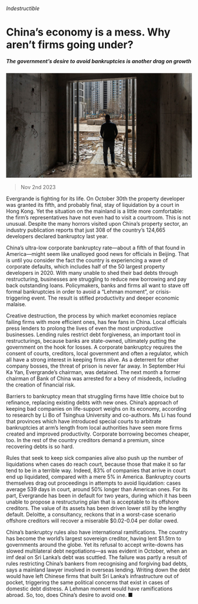 ###### Indestructible

# China’s economy is a mess. Why aren’t firms going under? 

##### The government’s desire to avoid bankruptcies is another drag on growth 

![image](images/20231104_FNP002.jpg) 

> Nov 2nd 2023 

Evergrande is fighting for its life. On October 30th the property developer was granted its fifth, and probably final, stay of liquidation by a court in Hong Kong. Yet the situation on the mainland is a little more comfortable: the firm’s representatives have not even had to visit a courtroom. This is not unusual. Despite the many horrors visited upon China’s property sector, an industry publication reports that just 308 of the country’s 124,665 developers declared bankruptcy last year.

China’s ultra-low corporate bankruptcy rate—about a fifth of that found in America—might seem like unalloyed good news for officials in Beijing. That is until you consider the fact the country is experiencing a wave of corporate defaults, which includes half of the 50 largest property developers in 2020. With many unable to shed their bad debts through restructuring, businesses are struggling to reduce new borrowing and pay back outstanding loans. Policymakers, banks and firms all want to stave off formal bankruptcies in order to avoid a “Lehman moment”, or crisis-triggering event. The result is stifled productivity and deeper economic malaise.

Creative destruction, the process by which market economies replace failing firms with more efficient ones, has few fans in China. Local officials press lenders to prolong the lives of even the most unproductive businesses. Lending rules restrict debt forgiveness, an important tool in restructurings, because banks are state-owned, ultimately putting the government on the hook for losses. A corporate bankruptcy requires the consent of courts, creditors, local government and often a regulator, which all have a strong interest in keeping firms alive. As a deterrent for other company bosses, the threat of prison is never far away. In September Hui Ka Yan, Evergrande’s chairman, was detained. The next month a former chairman of Bank of China was arrested for a bevy of misdeeds, including the creation of financial risk. 

Barriers to bankruptcy mean that struggling firms have little choice but to refinance, replacing existing debts with new ones. China’s approach of keeping bad companies on life-support weighs on its economy, according to research by Li Bo of Tsinghua University and co-authors. Ms Li has found that provinces which have introduced special courts to arbitrate bankruptcies at arm’s length from local authorities have seen more firms created and improved productivity. Corporate borrowing becomes cheaper, too. In the rest of the country creditors demand a premium, since recovering debts is so hard. 

Rules that seek to keep sick companies alive also push up the number of liquidations when cases do reach court, because those that make it so far tend to be in a terrible way. Indeed, 83% of companies that arrive in court end up liquidated, compared with a mere 5% in America. Bankruptcy courts themselves drag out proceedings in attempts to avoid liquidation: cases average 539 days in court, around 50% longer than American ones. For its part, Evergrande has been in default for two years, during which it has been unable to propose a restructuring plan that is acceptable to its offshore creditors. The value of its assets has been driven lower still by the lengthy default. Deloitte, a consultancy, reckons that in a worst-case scenario offshore creditors will recover a miserable $0.02-0.04 per dollar owed.

China’s bankruptcy rules also have international ramifications. The country has become the world’s largest sovereign creditor, having lent $1.5trn to governments around the globe. Yet its refusal to accept write-downs has slowed multilateral debt negotiations—as was evident in October, when an imf deal on Sri Lanka’s debt was scuttled. The failure was partly a result of rules restricting China’s bankers from recognising and forgiving bad debts, says a mainland lawyer involved in overseas lending. Writing down the debt would have left Chinese firms that built Sri Lanka’s infrastructure out of pocket, triggering the same political concerns that exist in cases of domestic debt distress. A Lehman moment would have ramifications abroad. So, too, does China’s desire to avoid one. ■


